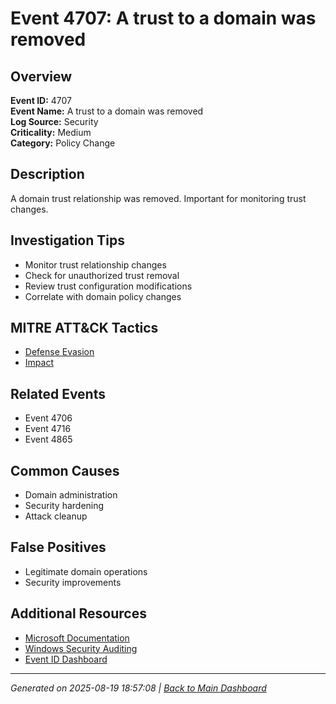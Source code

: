 # Event 4707: A trust to a domain was removed

## Overview
**Event ID:** 4707  
**Event Name:** A trust to a domain was removed  
**Log Source:** Security  
**Criticality:** Medium  
**Category:** Policy Change  

## Description
A domain trust relationship was removed. Important for monitoring trust changes.

## Investigation Tips
- Monitor trust relationship changes
- Check for unauthorized trust removal
- Review trust configuration modifications
- Correlate with domain policy changes

## MITRE ATT&CK Tactics
- [Defense Evasion](https://attack.mitre.org/tactics/TA0005/)
- [Impact](https://attack.mitre.org/tactics/TA0040/)

## Related Events
- Event 4706
- Event 4716
- Event 4865

## Common Causes
- Domain administration
- Security hardening
- Attack cleanup

## False Positives
- Legitimate domain operations
- Security improvements

## Additional Resources
- [Microsoft Documentation](https://learn.microsoft.com/en-us/previous-versions/windows/it-pro/windows-10/security/threat-protection/auditing/event-4707)
- [Windows Security Auditing](https://learn.microsoft.com/en-us/windows/security/threat-protection/auditing/audit-events)
- [Event ID Dashboard](../index.html)

---
*Generated on 2025-08-19 18:57:08 | [Back to Main Dashboard](../index.html)*
